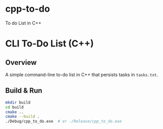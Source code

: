# cpp-to-do
To do List in C++
# CLI To-Do List (C++)

## Overview
A simple command-line to-do list in C++ that persists tasks in `tasks.txt`.

## Build & Run
```bash
mkdir build
cd build
cmake ..
cmake --build .
./Debug/cpp_to_do.exe  # or ./Release/cpp_to_do.exe
